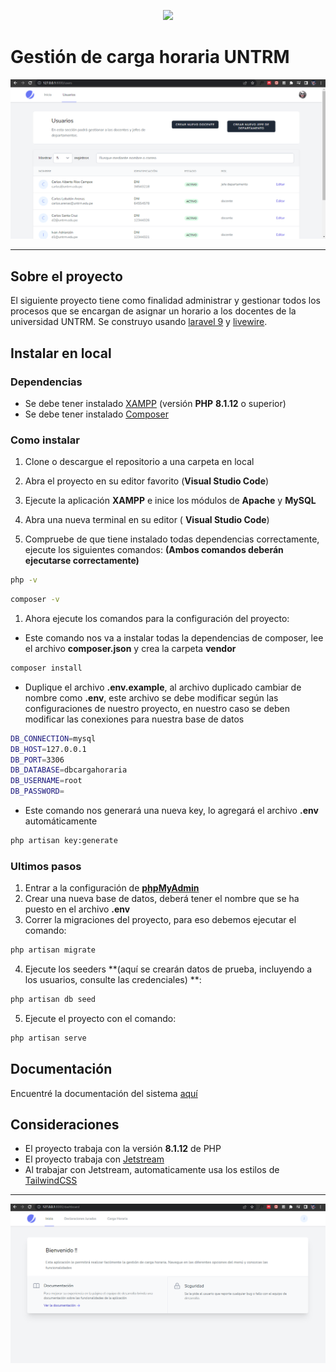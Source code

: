 <p align="center"><a href="#" target="_blank"><img src="https://avatars.githubusercontent.com/u/51960834?s=100"></a></p>

# Gestión de carga horaria UNTRM
![Img](https://github.com/SakNoelCode/Imagenes_Proyectos/blob/master/Captura%20de%20pantalla%20(5).png)

------------

## Sobre el proyecto
El siguiente proyecto tiene como finalidad administrar y gestionar todos los procesos que se encargan de asignar un horario a los docentes de la universidad UNTRM. Se construyo usando [laravel 9](https://laravel.com/docs/9.x "laravel 9") y [livewire](https://laravel-livewire.com/docs/2.x/quickstart "livewire").

## Instalar en local
### Dependencias
- Se debe tener instalado [XAMPP](https://www.apachefriends.org/es/download.html "XAMPP") (versión **PHP** **8.1.12** o superior)  
- Se debe tener instalado [Composer](https://getcomposer.org/download/ "Composer")

### Como instalar
1. Clone o descargue el repositorio a una carpeta en local

1. Abra el proyecto en su editor favorito (**Visual Studio Code**)

1. Ejecute la aplicación **XAMPP** e inice los módulos de **Apache** y **MySQL**

1. Abra una nueva terminal en su editor ( **Visual Studio Code**)

1. Compruebe de que tiene instalado todas dependencias correctamente, ejecute los siguientes comandos: **(Ambos comandos deberán ejecutarse correctamente)**
```bash
php -v
```
```bash
composer -v
```

1. Ahora ejecute los comandos para la configuración del proyecto:

- Este comando nos va a instalar todas la dependencias de composer, lee el archivo **composer.json** y crea la carpeta **vendor**
```bash
composer install
```
- Duplique el archivo **.env.example**, al archivo duplicado cambiar de nombre como **.env**, este archivo se debe modificar según las configuraciones de nuestro proyecto, en nuestro caso se deben modificar las conexiones para nuestra base de datos
```bash
DB_CONNECTION=mysql
DB_HOST=127.0.0.1
DB_PORT=3306
DB_DATABASE=dbcargahoraria
DB_USERNAME=root
DB_PASSWORD=
```
- Este comando nos generará una nueva key, lo agregará el archivo **.env** automáticamente
```bash
php artisan key:generate 
```
### Ultimos pasos
1. Entrar a la configuración de **[phpMyAdmin](http://localhost/phpmyadmin/ "phpMyAdmin")**
2. Crear una nueva base de datos, deberá tener el nombre que se ha puesto en el archivo **.env**
3. Correr la migraciones del proyecto, para eso debemos ejecutar el comando:
```bash
php artisan migrate
```
4. Ejecute los seeders **(aquí se crearán datos de prueba, incluyendo a los usuarios, consulte las credenciales) **:
```bash
php artisan db seed
```
5. Ejecute el proyecto con el comando:
```bash
php artisan serve
```

## Documentación
Encuentré la documentación del sistema [aquí](# "aquí")

## Consideraciones
- El proyecto trabaja con la versión **8.1.12** de PHP
- El proyecto trabaja con [Jetstream](https://jetstream.laravel.com/3.x/introduction.html)
- Al trabajar con Jetstream, automaticamente usa los estilos de [TailwindCSS](https://tailwindcss.com/docs/installation) 

------------
![Img](https://github.com/SakNoelCode/Imagenes_Proyectos/blob/master/Captura%20de%20pantalla%20(6).png)






